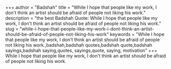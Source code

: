 +++
author = "Badshah"
title = "While I hope that people like my work, I don't think an artist should be afraid of ­people not liking his work."
description = "the best Badshah Quote: While I hope that people like my work, I don't think an artist should be afraid of ­people not liking his work."
slug = "while-i-hope-that-people-like-my-work-i-dont-think-an-artist-should-be-afraid-of-­people-not-liking-his-work"
keywords = "While I hope that people like my work, I don't think an artist should be afraid of ­people not liking his work.,badshah,badshah quotes,badshah quote,badshah sayings,badshah saying,quotes, sayings,quote, saying, motivation"
+++
While I hope that people like my work, I don't think an artist should be afraid of ­people not liking his work.

